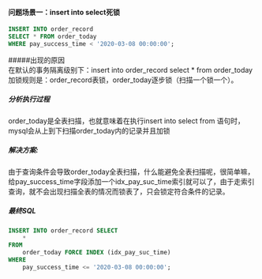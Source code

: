 #### 问题场景一：insert into select死锁
````sql
INSERT INTO order_record 
SELECT * FROM order_today 
WHERE pay_success_time < '2020-03-08 00:00:00';
````
#####出现的原因  
在默认的事务隔离级别下：insert into order_record select * from order_today   
加锁规则是：order_record表锁，order_today逐步锁（扫描一个锁一个）。  

##### 分析执行过程  
order_today是全表扫描，也就意味着在执行insert into select from 语句时，  
mysql会从上到下扫描order_today内的记录并且加锁

##### 解决方案:
由于查询条件会导致order_today全表扫描，什么能避免全表扫描呢，很简单嘛，  
给pay_success_time字段添加一个idx_pay_suc_time索引就可以了，由于走索引  
查询，就不会出现扫描全表的情况而锁表了，只会锁定符合条件的记录。

##### 最终SQL
````sql
INSERT INTO order_record SELECT
    * 
FROM
    order_today FORCE INDEX (idx_pay_suc_time)
WHERE
    pay_success_time <= '2020-03-08 00:00:00';
````